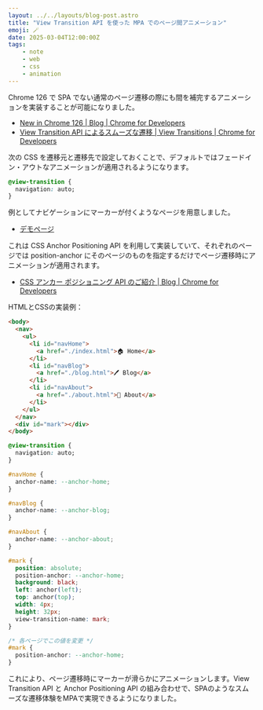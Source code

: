 ```yaml
---
layout: ../../layouts/blog-post.astro
title: "View Transition API を使った MPA でのページ間アニメーション"
emoji: 🪄
date: 2025-03-04T12:00:00Z
tags:
    - note
    - web
    - css
    - animation
---
```


Chrome 126 で SPA でない通常のページ遷移の際にも間を補完するアニメーションを実装することが可能になりました。

- [New in Chrome 126 | Blog | Chrome for Developers](https://developer.chrome.com/blog/new-in-chrome-126#cross-document-transitions)
- [View Transition API によるスムーズな遷移 | View Transitions | Chrome for Developers](https://developer.chrome.com/docs/web-platform/view-transitions?hl=ja)

次の CSS を遷移元と遷移先で設定しておくことで、デフォルトではフェードイン・アウトなアニメーションが適用されるようになります。

```css
@view-transition {
  navigation: auto;
}
```

例としてナビゲーションにマーカーが付くようなページを用意しました。

- [デモページ](https://yaakaito.github.io/code-sandbox/mp-view-transition/index.html)

これは CSS Anchor Positioning API を利用して実装していて、それぞれのページでは position-anchor にそのページのものを指定するだけでページ遷移時にアニメーションが適用されます。

- [CSS アンカー ポジショニング API のご紹介 | Blog | Chrome for Developers](https://developer.chrome.com/blog/anchor-positioning-api?hl=ja)

HTMLとCSSの実装例：

```html
<body>
  <nav>
    <ul>
      <li id="navHome">
        <a href="./index.html">🏠 Home</a>
      </li>
      <li id="navBlog">
        <a href="./blog.html">🖊 Blog</a>
      </li>
      <li id="navAbout">
        <a href="./about.html">🐴 About</a>
      </li>
    </ul>
  </nav>
  <div id="mark"></div>
</body>
```

```css
@view-transition {
  navigation: auto;
}

#navHome {
  anchor-name: --anchor-home;
}

#navBlog {
  anchor-name: --anchor-blog;
}

#navAbout {
  anchor-name: --anchor-about;
}

#mark {
  position: absolute;
  position-anchor: --anchor-home;
  background: black;
  left: anchor(left);
  top: anchor(top);
  width: 4px;
  height: 32px;
  view-transition-name: mark;
}

/* 各ページでこの値を変更 */
#mark {
  position-anchor: --anchor-home;
}
```

これにより、ページ遷移時にマーカーが滑らかにアニメーションします。View Transition API と Anchor Positioning API の組み合わせで、SPAのようなスムーズな遷移体験をMPAで実現できるようになりました。
